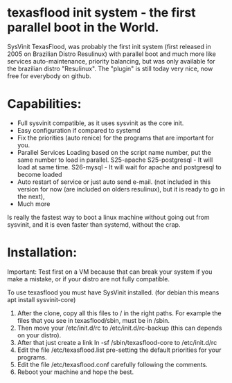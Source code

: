 # texasflood init system - the first parallel boot in the World. 

SysVinit TexasFlood, was probably the first init system (first released in 2005 on Brazilian Distro Resulinux) with parallel boot and much more like services auto-maintenance, priority balancing, but was only available for the brazilian distro "Resulinux". The "plugin" is still today very nice, now free for everybody on github. 

Capabilities:
=============

* Full sysvinit compatible, as it uses sysvinit as the core init. 
* Easy configuration if compared to systemd
* Fix the priorities (auto renice) for the programs that are important for you.
* Parallel Services Loading based on the script name number, put the same number to load in parallel.
   S25-apache S25-postgresql - It will load at same time. 
   S26-mysql - It will wait for apache and postgresql to become loaded 
* Auto restart of service  or just auto send e-mail.  (not included in this version for now (are included on olders resulinux), but it is ready to go in the next),  
* Much more

Is really the fastest way to boot a linux machine without going out from sysvinit, and it is even faster than systemd, without the crap. 

Installation:
=============

Important: Test first on a VM because that can break your system if you make a mistake, or if your distro are not fully compatible.

To use texasflood you must have SysVinit installed.  (for debian this means apt install sysvinit-core) 

1. After the clone, copy all this files to / in the right paths. For example the files that you see in texasflood/sbin, must be in /sbin.
2. Then move your /etc/init.d/rc to /etc/init.d/rc-backup (this can depends on your distro). 
3. After that just create a link ln -sf /sbin/texasflood-core to /etc/init.d/rc
4. Edit the file /etc/texasflood.list pre-setting the default priorities for your programs. 
5. Edit the file /etc/texasflood.conf carefully following the comments. 
6. Reboot your machine and hope the best. 



